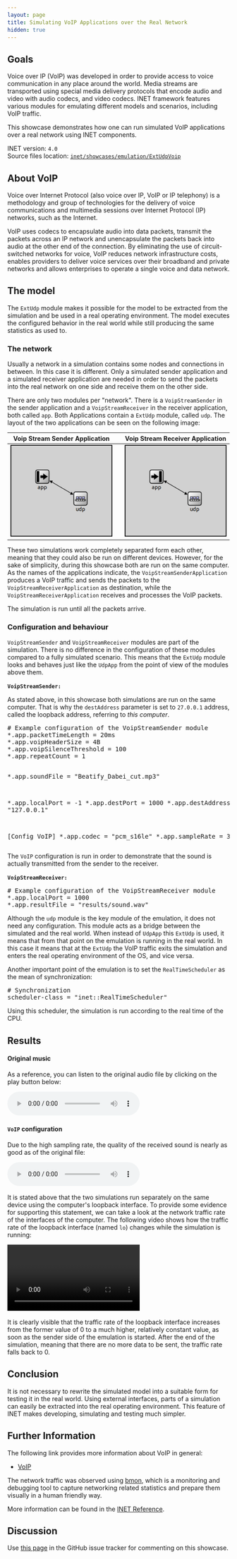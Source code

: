 ```yaml
---
layout: page
title: Simulating VoIP Applications over the Real Network
hidden: true
---
```


## Goals

Voice over IP (VoIP) was developed in order to provide access to voice communication in any place around the world. Media streams are transported using special media delivery protocols that encode audio and video with audio codecs, and video codecs. INET framework features various modules for emulating different models and scenarios, including VoIP traffic.

This showcase demonstrates how one can run simulated VoIP applications over a real network using INET components.

INET version: `4.0`<br>
Source files location: <a href="https://github.com/inet-framework/inet-showcases/tree/master/emulation/osudpVoip" target="_blank">`inet/showcases/emulation/ExtUdpVoip`</a>

## About VoIP

Voice over Internet Protocol (also voice over IP, VoIP or IP telephony) is a methodology and group of technologies for the delivery of voice communications and multimedia sessions over Internet Protocol (IP) networks, such as the Internet.

VoIP uses codecs to encapsulate audio into data packets, transmit the packets across an IP network and unencapsulate the packets back into audio at the other end of the connection. By eliminating the use of circuit-switched networks for voice, VoIP reduces network infrastructure costs, enables providers to deliver voice services over their broadband and private networks and allows enterprises to operate a single voice and data network.

## The model

The `ExtUdp` module makes it possible for the model to be extracted from the simulation and be used in a real operating environment. The model executes the configured behavior in the real world while still producing the same statistics as used to.

### The network

Usually a network in a simulation contains some nodes and connections in between. In this case it is different. Only a simulated sender application and a simulated receiver application are needed in order to send the packets into the real network on one side and receive them on the other side.

There are only two modules per "network". There is a `VoipStreamSender` in the sender application and a `VoipStreamReceiver` in the receiver application, both called `app`. Both Applications contain a `ExtUdp` module, called `udp`. The layout of the two applications can be seen on the following image:

| Voip Stream Sender Application || Voip Stream Receiver Application |
| :---: |:---:| :---: |
| <a href="VoipStreamSenderApplication.png" target="_blank"><img class="screen" src="VoipStreamSenderApplication.png"></a> || <a href="VoipStreamReceiverApplication.png" target="_blank"><img class="screen" src="VoipStreamReceiverApplication.png"></a> |

These two simulations work completely separated form each other, meaning that they could also be run on different devices. However, for the sake of simplicity, during this showcase both are run on the same computer. As the names of the applications indicate, the `VoipStreamSenderApplication` produces a VoIP traffic and sends the packets to the `VoipStreamReceiverApplication` as destination, while the `VoipStreamReceiverApplication` receives and processes the VoIP packets.

The simulation is run until all the packets arrive.

### Configuration and behaviour

`VoipStreamSender` and `VoipStreamReceiver` modules are part of the simulation. There is no difference in the configuration of these modules compared to a fully simulated scenario. This means that the `ExtUdp` module looks and behaves just like the `UdpApp` from the point of view of the modules above them.

**`VoipStreamSender:`**

As stated above, in this showcase both simulations are run on the same computer. That is why the `destAddress` parameter is set to `27.0.0.1` address, called the loopback address, referring to *this computer*.

<p><pre class="snippet">
# Example configuration of the VoipStreamSender module
*.app.packetTimeLength = 20ms
*.app.voipHeaderSize = 4B
*.app.voipSilenceThreshold = 100
*.app.repeatCount = 1

*.app.soundFile = "Beatify_Dabei_cut.mp3"

*.app.localPort = -1
*.app.destPort = 1000
*.app.destAddress = "127.0.0.1"

[Config VoIP]
*.app.codec = "pcm_s16le"
*.app.sampleRate = 32000Hz
</pre></p>

The `VoIP` configuration is run in order to demonstrate that the sound is actually transmitted from the sender to the receiver.

**`VoipStreamReceiver:`**

<p><pre class="snippet">
# Example configuration of the VoipStreamReceiver module
*.app.localPort = 1000
*.app.resultFile = "results/sound.wav"
</pre></p>

Although the `udp` module is the key module of the emulation, it does not need any configuration. This module acts as a bridge between the simulated and the real world. When instead of `UdpApp` this `ExtUdp` is used, it means that from that point on the emulation is running in the real world. In this case it means that at the `ExtUdp` the VoIP traffic exits the simulation and enters the real operating environment of the OS, and vice versa.

Another important point of the emulation is to set the `RealTimeScheduler` as the mean of synchronization:

<p><pre class="snippet">
# Synchronization
scheduler-class = "inet::RealTimeScheduler"
</pre></p>

Using this scheduler, the simulation is run according to the real time of the CPU.

## Results

#### Original music

As a reference, you can listen to the original audio file by clicking on the play button below:

<p><audio controls> <source src="original.mp3" type="audio/mpeg">Your browser does not support the audio tag.</audio></p>

#### `VoIP` configuration

Due to the high sampling rate, the quality of the received sound is nearly as good as of the original file:

<p><audio controls> <source src="sound.wav" type="audio/wav">Your browser does not support the audio tag.</audio></p>

It is stated above that the two simulations run separately on the same device using the computer's loopback interface. To provide some evidence for supporting this statement, we can take a look at the network traffic rate of the interfaces of the computer. The following video shows how the traffic rate of the loopback interface (named `lo`) changes while the simulation is running:

<p>
<video autoplay loop controls src="ExtUdp_EDIT.mp4" type="video/mp4" onclick="this.paused ? this.play() : this.pause();">Your browser does not support HTML5 video.</video>
<!--Emulation proof-->
</p>

It is clearly visible that the traffic rate of the loopback interface increases from the former value of 0 to a much higher, relatively constant value, as soon as the sender side of the emulation is started. After the end of the simulation, meaning that there are no more data to be sent, the traffic rate falls back to 0.

## Conclusion

It is not necessary to rewrite the simulated model into a suitable form for testing it in the real world. Using external interfaces, parts of a simulation can easily be extracted into the real operating environment. This feature of INET makes developing, simulating and testing much simpler.

## Further Information

The following link provides more information about VoIP in general:
- <a href="https://hu.wikipedia.org/wiki/Voice_over_IP" target="_blank">VoIP</a>

The network traffic was observed using <a href="https://github.com/tgraf/bmon" target="_blank">bmon</a>, which is a monitoring and debugging tool to capture networking related statistics and prepare them visually in a human friendly way.

More information can be found in the <a href="https://omnetpp.org/doc/inet/api-current/neddoc/index.html" target="_blank">INET Reference</a>.

## Discussion

Use <a href="https://github.com/inet-framework/inet-showcases/issues/??" target="_blank">this page</a>
in the GitHub issue tracker for commenting on this showcase.

